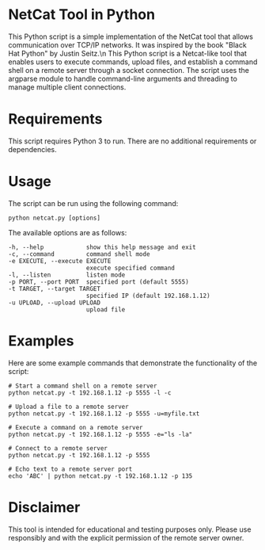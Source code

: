 # NetCat Tool in Python
This Python script is a simple implementation of the NetCat tool that allows communication over TCP/IP networks. It was inspired by the book "Black Hat Python" by Justin Seitz.\n
This Python script is a Netcat-like tool that enables users to execute commands, upload files, and establish a command shell on a remote server through a socket connection. The script uses the argparse module to handle command-line arguments and threading to manage multiple client connections.

# Requirements
This script requires Python 3 to run. There are no additional requirements or dependencies.

# Usage
The script can be run using the following command:
```
python netcat.py [options]
```
The available options are as follows:
```
-h, --help            show this help message and exit
-c, --command         command shell mode
-e EXECUTE, --execute EXECUTE
                      execute specified command
-l, --listen          listen mode
-p PORT, --port PORT  specified port (default 5555)
-t TARGET, --target TARGET
                      specified IP (default 192.168.1.12)
-u UPLOAD, --upload UPLOAD
                      upload file
```

# Examples
Here are some example commands that demonstrate the functionality of the script:
```
# Start a command shell on a remote server
python netcat.py -t 192.168.1.12 -p 5555 -l -c

# Upload a file to a remote server
python netcat.py -t 192.168.1.12 -p 5555 -u=myfile.txt

# Execute a command on a remote server
python netcat.py -t 192.168.1.12 -p 5555 -e="ls -la"

# Connect to a remote server
python netcat.py -t 192.168.1.12 -p 5555

# Echo text to a remote server port
echo 'ABC' | python netcat.py -t 192.168.1.12 -p 135
```

# Disclaimer
This tool is intended for educational and testing purposes only. Please use responsibly and with the explicit permission of the remote server owner.
